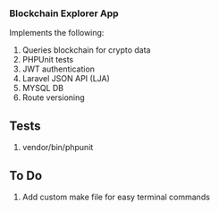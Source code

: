 
### Blockchain Explorer App
Implements the following:
1. Queries blockchain for crypto data
1. PHPUnit tests
1. JWT authentication
1. Laravel JSON API (LJA)
1. MYSQL DB
1. Route versioning

## Tests
1. vendor/bin/phpunit

## To Do
1. Add custom make file for easy terminal commands
